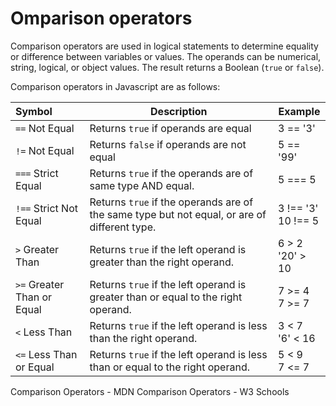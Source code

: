 # Omparison operators

Comparison operators are used in logical statements to determine equality or difference between variables or values.  The operands can be numerical, string, logical, or object values. The result returns a Boolean (`true` or `false`).

Comparison operators in Javascript are as follows:



| Symbol                     | Description                                                                                  | Example                   |
| :------------------------- | -------------------------------------------------------------------------------------------- | ------------------------- |
| `==` Not Equal             | Returns `true` if operands are equal                                                         | 3 == '3'                  |
| `!=` Not Equal             | Returns `false` if operands are  not equal                                                   | 5 == '99'                 |
| `===` Strict Equal         | Returns `true` if the operands are of same type AND equal.                                   | 5 === 5                   |
| `!==` Strict Not Equal     | Returns `true` if the operands are of the same type but not equal, or are of different type. | 3 !== '3'  <br/> 10 !== 5 |
| `>` Greater Than           | Returns `true` if the left operand is greater than the right operand.                        | 6 > 2   <br/> '20' > 10   |
| `>=` Greater Than or Equal | Returns `true` if the left operand is greater than or equal to the right operand.            | 7 >= 4 <br/> 7 >= 7       |
| `<` Less Than              | Returns `true` if the left operand is less than the right operand.                           | 3 < 7  <br/>  '6' < 16    |
| `<=` Less Than or Equal    | Returns `true` if the left operand is less than or equal to the right operand.               | 5 < 9 <br/> 7 <= 7        |

<BadgeLink colorScheme='yellow' badgeText='Read' href='hhttps://developer.mozilla.org/en-US/docs/Web/JavaScript/Guide/Expressions_and_Operators#comparison_operators'>Comparison Operators - MDN</BadgeLink>
<BadgeLink colorScheme='yellow' badgeText='Read' href='https://www.w3schools.com/js/js_comparisons.asp'>Comparison Operators -  W3 Schools</BadgeLink>